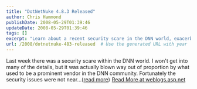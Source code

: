 ```yaml
---
title: "DotNetNuke 4.8.3 Released"
author: Chris Hammond
publishDate: 2008-05-29T01:39:46
updateDate: 2008-05-29T01:39:46
tags: []
excerpt: "Learn about a recent security scare in the DNN world, exacerbated by a prominent vendor, on weblogs.asp.net. Get the full scoop! #DNNSecurity #WebLogs"
url: /2008/dotnetnuke-483-released  # Use the generated URL with year
---
```

Last week there was a security scare within the DNN world. I won't get into many of the details, but it was actually blown way out of proportion by what used to be a prominent vendor in the DNN community. Fortunately the security issues were not near...(<a href="https://weblogs.asp.net/christoc/archive/2008/05/27/dotnetnuke-4-8-3-released.aspx">read more</a>)<img src="https://weblogs.asp.net/aggbug.aspx?PostID=6225389" width="1" height="1"> <a href="https://weblogs.asp.net/christoc/archive/2008/05/27/dotnetnuke-4-8-3-released.aspx">Read More at weblogs.asp.net</a>

